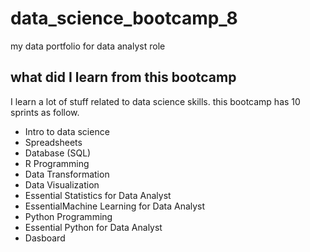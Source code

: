 # data_science_bootcamp_8
my data portfolio for data analyst role

## what did I learn from this bootcamp

I learn a lot of stuff related to data science skills. this bootcamp has 10 sprints as follow. 

- Intro to data science
- Spreadsheets
- Database (SQL)
- R Programming
- Data Transformation
- Data Visualization
- Essential Statistics for Data Analyst
- EssentialMachine Learning for Data Analyst
- Python Programming
- Essential Python for Data Analyst
- Dasboard

